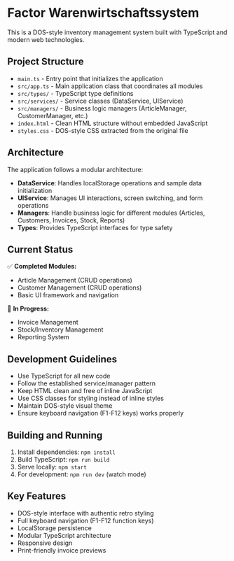 # Factor Warenwirtschaftssystem

This is a DOS-style inventory management system built with TypeScript and modern web technologies.

## Project Structure

- `main.ts` - Entry point that initializes the application
- `src/app.ts` - Main application class that coordinates all modules
- `src/types/` - TypeScript type definitions
- `src/services/` - Service classes (DataService, UIService)
- `src/managers/` - Business logic managers (ArticleManager, CustomerManager, etc.)
- `index.html` - Clean HTML structure without embedded JavaScript
- `styles.css` - DOS-style CSS extracted from the original file

## Architecture

The application follows a modular architecture:

- **DataService**: Handles localStorage operations and sample data initialization
- **UIService**: Manages UI interactions, screen switching, and form operations
- **Managers**: Handle business logic for different modules (Articles, Customers, Invoices, Stock, Reports)
- **Types**: Provides TypeScript interfaces for type safety

## Current Status

✅ **Completed Modules:**
- Article Management (CRUD operations)
- Customer Management (CRUD operations)
- Basic UI framework and navigation

🚧 **In Progress:**
- Invoice Management
- Stock/Inventory Management
- Reporting System

## Development Guidelines

- Use TypeScript for all new code
- Follow the established service/manager pattern
- Keep HTML clean and free of inline JavaScript
- Use CSS classes for styling instead of inline styles
- Maintain DOS-style visual theme
- Ensure keyboard navigation (F1-F12 keys) works properly

## Building and Running

1. Install dependencies: `npm install`
2. Build TypeScript: `npm run build`
3. Serve locally: `npm start`
4. For development: `npm run dev` (watch mode)

## Key Features

- DOS-style interface with authentic retro styling
- Full keyboard navigation (F1-F12 function keys)
- LocalStorage persistence
- Modular TypeScript architecture
- Responsive design
- Print-friendly invoice previews